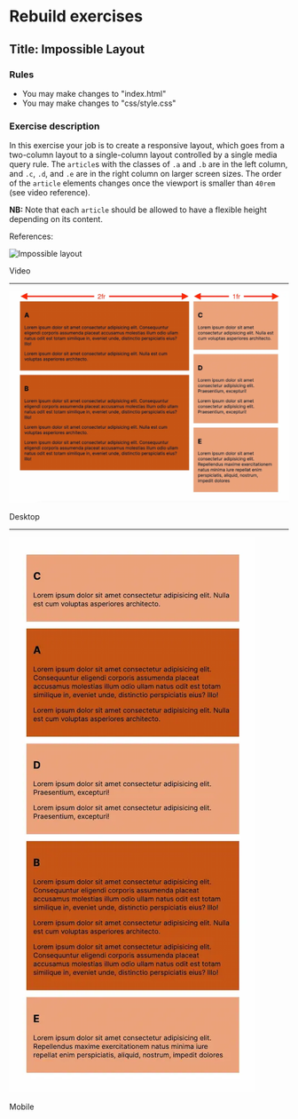 # Rebuild exercises

## Title: Impossible Layout

### Rules

- You may make changes to "index.html"
- You may make changes to "css/style.css"

### Exercise description

In this exercise your job is to create a responsive layout, which goes from a two-column layout to a single-column layout controlled by a single media query rule. The `article`s with the classes of `.a` and `.b` are in the left column, and `.c`, `.d`, and `.e` are in the right column on larger screen sizes. The order of the `article` elements changes once the viewport is smaller than `40rem` (see video reference).

**NB:** Note that each `article` should be allowed to have a flexible height depending on its content.

References:

![Impossible layout](impossible-layout.gif "Impossible layout")

Video

---

![Impossible layout desktop](impossible-layout-desktop.webp "Impossible layout desktop")

Desktop

---

![Impossible layout mobile](impossible-layout-mobile.webp "Impossible layout mobile")

Mobile
